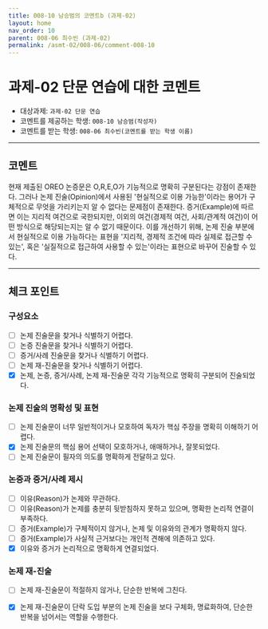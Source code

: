 ```yaml
---
title: 008-10 남승범의 코멘트b (과제-02) 
layout: home
nav_order: 10
parent: 008-06 최수빈 (과제-02)
permalink: /asmt-02/008-06/comment-008-10
---
```


# 과제-02 단문 연습에 대한 코멘트

- 대상과제: `과제-02 단문 연습`
- 코멘트를 제공하는 학생: `008-10 남승범(작성자)` 
- 코멘트를 받는 학생: `008-06 최수빈(코멘트를 받는 학생 이름)` 

---

## 코멘트

현재 제출된 OREO 논증문은 O,R,E,O가 기능적으로 명확히 구분된다는 강점이 존재한다. 그러나 논제 진술(Opinion)에서 사용된 '현실적으로 이용 가능한'이라는 용어가 구체적으로 무엇을 가리키는지 알 수 없다는 문제점이 존재한다. 증거(Example)에 따르면 이는 지리적 여건으로 국한되지만, 이외의 여건(경제적 여건, 사회/관계적 여건)이 어떤 방식으로 해당되는지는 알 수 없기 때문이다. 이를 개선하기 위해, 논제 진술 부분에서 현실적으로 이용 가능하다는 표현을 '지리적, 경제적 조건에 따라 실제로 접근할 수 있는', 혹은 '실질적으로 접근하여 사용할 수 있는'이라는 표현으로 바꾸어 진술할 수 있다.

---

## 체크 포인트

### **구성요소**
- [ ] 논제 진술문을 찾거나 식별하기 어렵다.
- [ ] 논증 진술문을 찾거나 식별하기 어렵다.
- [ ] 증거/사례 진술문을 찾거나 식별하기 어렵다.
- [ ] 논제 재-진술문을 찾거나 식별하기 어렵다.
- [x] 논제, 논증, 증거/사례, 논제 재-진술문 각각 기능적으로 명확히 구분되어 진술되었다.

### **논제 진술의 명확성 및 표현**  
- [ ] 논제 진술문이 너무 일반적이거나 모호하여 독자가 핵심 주장을 명확히 이해하기 어렵다.  
- [x] 논제 진술문의 핵심 용어 선택이 모호하거나, 애매하거나, 잘못되었다.  
- [ ] 논제 진술문이 필자의 의도를 명확하게 전달하고 있다.  

### **논증과 증거/사례 제시**  
- [ ] 이유(Reason)가 논제와 무관하다.
- [ ] 이유(Reason)가 논제를 충분히 뒷받침하지 못하고 있으며, 명확한 논리적 연결이 부족하다.  
- [ ] 증거(Example)가 구체적이지 않거나, 논제 및 이유와의 관계가 명확하지 않다. 
- [ ] 증거(Example)가 사실적 근거보다는 개인적 견해에 의존하고 있다.  
- [x] 이유와 증거가 논리적으로 명확하게 연결되었다.  

### **논제 재-진술**  
- [ ] 논제 재-진술문이 적절하지 않거나, 단순한 반복에 그친다.   
- [x] 논제 재-진술문이 단락 도입 부분의 논제 진술을 보다 구체화, 명료화하여, 단순한 반복을 넘어서는 역할을 수행한다.  

